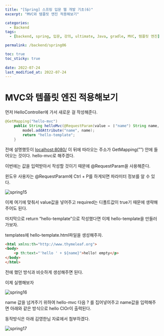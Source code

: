 ```yaml
---
title: "[Spring] 스프링 입문 웹 개발 기초(6)"
excerpt: "MVC와 템플릿 엔진 적용해보기"

categories:
  - Backend
tags:
  - [backend, spring, 입문, 강의, ultimate, Java, gradle, MVC, 템플릿 엔진]

permalink: /backend/spring06

toc: true
toc_sticky: true
 
date: 2022-07-24
last_modified_at: 2022-07-24
---
```


# MVC와 템플릿 엔진 적용해보기

먼저 HelloController에 가서 새로운 걸 작성해준다.

```java
@GetMapping("hello-mvc")
    public String helloMvc(@RequestParam(value = ㅣ"name") String name, Model model){
        model.addAttribute("name", name);
        return "hello-template";
    }
```

전에 설명했듯이 [localhost:8080/](http://localhost:8080/) 이 뒤에 따라오는 주소가 GetMapping(””) 안에 들어오는 것이다. hello-mvc로 해주겠다.

이번에는 값을 입력받아서 작성할 것이기 때문에 @RequestParam을 사용해준다.

윈도우 사용자는 @RequestParam에 Ctrl + P를 하게되면 파라미터 정보를 알 수 있다.

![spring15](https://jsw6701.github.io/assets/images/posts_img/spring/15.png)

이제 여기에 맞춰서 value값을 넣어주고 required는 디폴트값이 true기 때문에 생략해주어도 된다.

마지막으로 return “hello-template”으로 작성했다면 이제 hello-template을 만들러가보자.

templates에 hello-template.html파일을 생성해주자.

```html
<html xmlns:th="http://www.thymeleaf.org">
<body>
    <p th:text="'hello ' + ${name}">hello! empty</p>
</body>
</html>
```

전에 했던 방식과 비슷하게 생성해주면 된다.

이제 실행해보자

![spring16](https://jsw6701.github.io/assets/images/posts_img/spring/16.png)

name 값을 넘겨주기 위하여 hello-mvc 다음 ? 를 집어넣어주고 name값을 입력해주면 아래와 같은 방식으로 hello ClOr이 출력된다.

동작방식은 아래 김영한님 자료에서 첨부하겠다.

![spring17](https://jsw6701.github.io/assets/images/posts_img/spring/17.png)